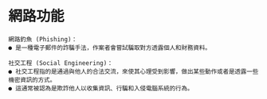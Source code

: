 # 網路功能
```
網路釣魚 (Phishing)：
● 是一種電子郵件的詐騙手法，作案者會嘗試騙取對方透露個人和財務資料。
```
```
社交工程 (Social Engineering)：
● 社交工程指的是通過與他人的合法交流，來使其心理受到影響，做出某些動作或者是透露一些機密資訊的方式。
● 這通常被認為是欺詐他人以收集資訊、行騙和入侵電腦系統的行為。
```
```
```
```
